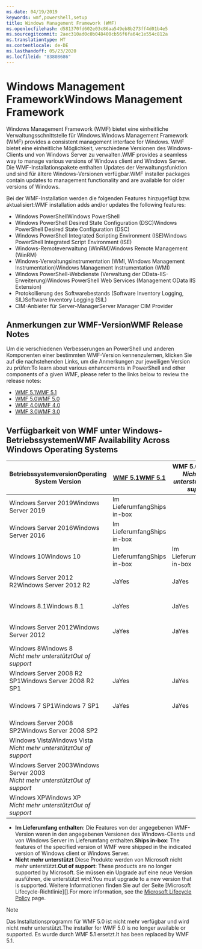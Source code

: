 ```yaml
---
ms.date: 04/19/2019
keywords: wmf,powershell,setup
title: Windows Management Framework (WMF)
ms.openlocfilehash: d581370fd602e03c86aa549eb8b273ff4d01b4e5
ms.sourcegitcommit: 2aec310ad0c0b048400cb56f6fa64c1e554c812a
ms.translationtype: HT
ms.contentlocale: de-DE
ms.lasthandoff: 05/23/2020
ms.locfileid: "83808686"
---
```

# <a name="windows-management-framework"></a><span data-ttu-id="9f64f-103">Windows Management Framework</span><span class="sxs-lookup"><span data-stu-id="9f64f-103">Windows Management Framework</span></span>

<span data-ttu-id="9f64f-104">Windows Management Framework (WMF) bietet eine einheitliche Verwaltungsschnittstelle für Windows.</span><span class="sxs-lookup"><span data-stu-id="9f64f-104">Windows Management Framework (WMF) provides a consistent management interface for Windows.</span></span> <span data-ttu-id="9f64f-105">WMF bietet eine einheitliche Möglichkeit, verschiedene Versionen des Windows-Clients und von Windows Server zu verwalten.</span><span class="sxs-lookup"><span data-stu-id="9f64f-105">WMF provides a seamless way to manage various versions of Windows client and Windows Server.</span></span> <span data-ttu-id="9f64f-106">Die WMF-Installationspakete enthalten Updates der Verwaltungsfunktion und sind für ältere Windows-Versionen verfügbar.</span><span class="sxs-lookup"><span data-stu-id="9f64f-106">WMF installer packages contain updates to management functionality and are available for older versions of Windows.</span></span>

<span data-ttu-id="9f64f-107">Bei der WMF-Installation werden die folgenden Features hinzugefügt bzw. aktualisiert:</span><span class="sxs-lookup"><span data-stu-id="9f64f-107">WMF installation adds and/or updates the following features:</span></span>

- <span data-ttu-id="9f64f-108">Windows PowerShell</span><span class="sxs-lookup"><span data-stu-id="9f64f-108">Windows PowerShell</span></span>
- <span data-ttu-id="9f64f-109">Windows PowerShell Desired State Configuration (DSC)</span><span class="sxs-lookup"><span data-stu-id="9f64f-109">Windows PowerShell Desired State Configuration (DSC)</span></span>
- <span data-ttu-id="9f64f-110">Windows PowerShell Integrated Scripting Environment (ISE)</span><span class="sxs-lookup"><span data-stu-id="9f64f-110">Windows PowerShell Integrated Script Environment (ISE)</span></span>
- <span data-ttu-id="9f64f-111">Windows-Remoteverwaltung (WinRM)</span><span class="sxs-lookup"><span data-stu-id="9f64f-111">Windows Remote Management (WinRM)</span></span>
- <span data-ttu-id="9f64f-112">Windows-Verwaltungsinstrumentation (WMI, Windows Management Instrumentation)</span><span class="sxs-lookup"><span data-stu-id="9f64f-112">Windows Management Instrumentation (WMI)</span></span>
- <span data-ttu-id="9f64f-113">Windows PowerShell-Webdienste (Verwaltung der OData-IIS-Erweiterung)</span><span class="sxs-lookup"><span data-stu-id="9f64f-113">Windows PowerShell Web Services (Management OData IIS Extension)</span></span>
- <span data-ttu-id="9f64f-114">Protokollierung des Softwarebestands (Software Inventory Logging, SIL)</span><span class="sxs-lookup"><span data-stu-id="9f64f-114">Software Inventory Logging (SIL)</span></span>
- <span data-ttu-id="9f64f-115">CIM-Anbieter für Server-Manager</span><span class="sxs-lookup"><span data-stu-id="9f64f-115">Server Manager CIM Provider</span></span>

## <a name="wmf-release-notes"></a><span data-ttu-id="9f64f-116">Anmerkungen zur WMF-Version</span><span class="sxs-lookup"><span data-stu-id="9f64f-116">WMF Release Notes</span></span>

<span data-ttu-id="9f64f-117">Um die verschiedenen Verbesserungen an PowerShell und anderen Komponenten einer bestimmten WMF-Version kennenzulernen, klicken Sie auf die nachstehenden Links, um die Anmerkungen zur jeweiligen Version zu prüfen:</span><span class="sxs-lookup"><span data-stu-id="9f64f-117">To learn about various enhancements in PowerShell and other components of a given WMF, please refer to the links below to review the release notes:</span></span>

- [<span data-ttu-id="9f64f-118">WMF 5.1</span><span class="sxs-lookup"><span data-stu-id="9f64f-118">WMF 5.1</span></span>](whats-new/release-notes.md#wmf-51-changes)
- [<span data-ttu-id="9f64f-119">WMF 5.0</span><span class="sxs-lookup"><span data-stu-id="9f64f-119">WMF 5.0</span></span>](whats-new/release-notes.md#wmf-50-changes)
- [<span data-ttu-id="9f64f-120">WMF 4.0</span><span class="sxs-lookup"><span data-stu-id="9f64f-120">WMF 4.0</span></span>](https://download.microsoft.com/download/3/D/6/3D61D262-8549-4769-A660-230B67E15B25/Windows%20Management%20Framework%204%200%20Release%20Notes.docx)
- [<span data-ttu-id="9f64f-121">WMF 3.0</span><span class="sxs-lookup"><span data-stu-id="9f64f-121">WMF 3.0</span></span>](https://download.microsoft.com/download/E/7/6/E76850B8-DA6E-4FF5-8CCE-A24FC513FD16/WMF%203%20Release%20Notes.docx)

## <a name="wmf-availability-across-windows-operating-systems"></a><span data-ttu-id="9f64f-122">Verfügbarkeit von WMF unter Windows-Betriebssystemen</span><span class="sxs-lookup"><span data-stu-id="9f64f-122">WMF Availability Across Windows Operating Systems</span></span>

|        <span data-ttu-id="9f64f-123">Betriebssystemversion</span><span class="sxs-lookup"><span data-stu-id="9f64f-123">Operating System Version</span></span>         | <span data-ttu-id="9f64f-124">[WMF 5.1][]</span><span class="sxs-lookup"><span data-stu-id="9f64f-124">[WMF 5.1][]</span></span>  | <span data-ttu-id="9f64f-125">WMF 5.0</span><span class="sxs-lookup"><span data-stu-id="9f64f-125">WMF 5.0</span></span><br><span data-ttu-id="9f64f-126">*Nicht mehr unterstützt*</span><span class="sxs-lookup"><span data-stu-id="9f64f-126">*Out of support*</span></span> | <span data-ttu-id="9f64f-127">[WMF 4.0][]</span><span class="sxs-lookup"><span data-stu-id="9f64f-127">[WMF 4.0][]</span></span>  | <span data-ttu-id="9f64f-128">[WMF 3.0][]</span><span class="sxs-lookup"><span data-stu-id="9f64f-128">[WMF 3.0][]</span></span>  | <span data-ttu-id="9f64f-129">[WMF 2.0][]</span><span class="sxs-lookup"><span data-stu-id="9f64f-129">[WMF 2.0][]</span></span>  |
| --------------------------------------- | ------------ | --------------------------- | ------------ | ------------ | ------------ |
| <span data-ttu-id="9f64f-130">Windows Server 2019</span><span class="sxs-lookup"><span data-stu-id="9f64f-130">Windows Server 2019</span></span>                     | <span data-ttu-id="9f64f-131">Im Lieferumfang</span><span class="sxs-lookup"><span data-stu-id="9f64f-131">Ships in-box</span></span> |                             |              |              |              |
| <span data-ttu-id="9f64f-132">Windows Server 2016</span><span class="sxs-lookup"><span data-stu-id="9f64f-132">Windows Server 2016</span></span>                     | <span data-ttu-id="9f64f-133">Im Lieferumfang</span><span class="sxs-lookup"><span data-stu-id="9f64f-133">Ships in-box</span></span> |                             |              |              |              |
| <span data-ttu-id="9f64f-134">Windows 10</span><span class="sxs-lookup"><span data-stu-id="9f64f-134">Windows 10</span></span>                              | <span data-ttu-id="9f64f-135">Im Lieferumfang</span><span class="sxs-lookup"><span data-stu-id="9f64f-135">Ships in-box</span></span> | <span data-ttu-id="9f64f-136">Im Lieferumfang</span><span class="sxs-lookup"><span data-stu-id="9f64f-136">Ships in-box</span></span>                |              |              |              |
| <span data-ttu-id="9f64f-137">Windows Server 2012 R2</span><span class="sxs-lookup"><span data-stu-id="9f64f-137">Windows Server 2012 R2</span></span>                  | <span data-ttu-id="9f64f-138">Ja</span><span class="sxs-lookup"><span data-stu-id="9f64f-138">Yes</span></span>          | <span data-ttu-id="9f64f-139">Ja</span><span class="sxs-lookup"><span data-stu-id="9f64f-139">Yes</span></span>                         | <span data-ttu-id="9f64f-140">Im Lieferumfang</span><span class="sxs-lookup"><span data-stu-id="9f64f-140">Ships in-box</span></span> |              |              |
| <span data-ttu-id="9f64f-141">Windows 8.1</span><span class="sxs-lookup"><span data-stu-id="9f64f-141">Windows 8.1</span></span>                             | <span data-ttu-id="9f64f-142">Ja</span><span class="sxs-lookup"><span data-stu-id="9f64f-142">Yes</span></span>          | <span data-ttu-id="9f64f-143">Ja</span><span class="sxs-lookup"><span data-stu-id="9f64f-143">Yes</span></span>                         | <span data-ttu-id="9f64f-144">Im Lieferumfang</span><span class="sxs-lookup"><span data-stu-id="9f64f-144">Ships in-box</span></span> |              |              |
| <span data-ttu-id="9f64f-145">Windows Server 2012</span><span class="sxs-lookup"><span data-stu-id="9f64f-145">Windows Server 2012</span></span>                     | <span data-ttu-id="9f64f-146">Ja</span><span class="sxs-lookup"><span data-stu-id="9f64f-146">Yes</span></span>          | <span data-ttu-id="9f64f-147">Ja</span><span class="sxs-lookup"><span data-stu-id="9f64f-147">Yes</span></span>                         | <span data-ttu-id="9f64f-148">Ja</span><span class="sxs-lookup"><span data-stu-id="9f64f-148">Yes</span></span>          | <span data-ttu-id="9f64f-149">Im Lieferumfang</span><span class="sxs-lookup"><span data-stu-id="9f64f-149">Ships in-box</span></span> |              |
| <span data-ttu-id="9f64f-150">Windows 8</span><span class="sxs-lookup"><span data-stu-id="9f64f-150">Windows 8</span></span><br><span data-ttu-id="9f64f-151">*Nicht mehr unterstützt*</span><span class="sxs-lookup"><span data-stu-id="9f64f-151">*Out of support*</span></span>           |              |                             |              | <span data-ttu-id="9f64f-152">Im Lieferumfang</span><span class="sxs-lookup"><span data-stu-id="9f64f-152">Ships in-box</span></span> |              |
| <span data-ttu-id="9f64f-153">Windows Server 2008 R2 SP1</span><span class="sxs-lookup"><span data-stu-id="9f64f-153">Windows Server 2008 R2 SP1</span></span>              | <span data-ttu-id="9f64f-154">Ja</span><span class="sxs-lookup"><span data-stu-id="9f64f-154">Yes</span></span>          | <span data-ttu-id="9f64f-155">Ja</span><span class="sxs-lookup"><span data-stu-id="9f64f-155">Yes</span></span>                         | <span data-ttu-id="9f64f-156">Ja</span><span class="sxs-lookup"><span data-stu-id="9f64f-156">Yes</span></span>          | <span data-ttu-id="9f64f-157">Ja</span><span class="sxs-lookup"><span data-stu-id="9f64f-157">Yes</span></span>          | <span data-ttu-id="9f64f-158">Im Lieferumfang</span><span class="sxs-lookup"><span data-stu-id="9f64f-158">Ships in-box</span></span> |
| <span data-ttu-id="9f64f-159">Windows 7 SP1</span><span class="sxs-lookup"><span data-stu-id="9f64f-159">Windows 7 SP1</span></span>                           | <span data-ttu-id="9f64f-160">Ja</span><span class="sxs-lookup"><span data-stu-id="9f64f-160">Yes</span></span>          | <span data-ttu-id="9f64f-161">Ja</span><span class="sxs-lookup"><span data-stu-id="9f64f-161">Yes</span></span>                         | <span data-ttu-id="9f64f-162">Ja</span><span class="sxs-lookup"><span data-stu-id="9f64f-162">Yes</span></span>          | <span data-ttu-id="9f64f-163">Ja</span><span class="sxs-lookup"><span data-stu-id="9f64f-163">Yes</span></span>          | <span data-ttu-id="9f64f-164">Im Lieferumfang</span><span class="sxs-lookup"><span data-stu-id="9f64f-164">Ships in-box</span></span> |
| <span data-ttu-id="9f64f-165">Windows Server 2008 SP2</span><span class="sxs-lookup"><span data-stu-id="9f64f-165">Windows Server 2008 SP2</span></span>                 |              |                             |              | <span data-ttu-id="9f64f-166">Ja</span><span class="sxs-lookup"><span data-stu-id="9f64f-166">Yes</span></span>          | <span data-ttu-id="9f64f-167">Ja</span><span class="sxs-lookup"><span data-stu-id="9f64f-167">Yes</span></span>          |
| <span data-ttu-id="9f64f-168">Windows Vista</span><span class="sxs-lookup"><span data-stu-id="9f64f-168">Windows Vista</span></span><br><span data-ttu-id="9f64f-169">*Nicht mehr unterstützt*</span><span class="sxs-lookup"><span data-stu-id="9f64f-169">*Out of support*</span></span>       |              |                             |              |              | <span data-ttu-id="9f64f-170">Ja</span><span class="sxs-lookup"><span data-stu-id="9f64f-170">Yes</span></span>          |
| <span data-ttu-id="9f64f-171">Windows Server 2003</span><span class="sxs-lookup"><span data-stu-id="9f64f-171">Windows Server 2003</span></span><br><span data-ttu-id="9f64f-172">*Nicht mehr unterstützt*</span><span class="sxs-lookup"><span data-stu-id="9f64f-172">*Out of support*</span></span> |              |                             |              |              | <span data-ttu-id="9f64f-173">Ja</span><span class="sxs-lookup"><span data-stu-id="9f64f-173">Yes</span></span>          |
| <span data-ttu-id="9f64f-174">Windows XP</span><span class="sxs-lookup"><span data-stu-id="9f64f-174">Windows XP</span></span><br><span data-ttu-id="9f64f-175">*Nicht mehr unterstützt*</span><span class="sxs-lookup"><span data-stu-id="9f64f-175">*Out of support*</span></span>          |              |                             |              | <span data-ttu-id="9f64f-176">Ja</span><span class="sxs-lookup"><span data-stu-id="9f64f-176">Yes</span></span>          | <span data-ttu-id="9f64f-177">Ja</span><span class="sxs-lookup"><span data-stu-id="9f64f-177">Yes</span></span>          |

- <span data-ttu-id="9f64f-178">**Im Lieferumfang enthalten**: Die Features von der angegebenen WMF-Version waren in den angegebenen Versionen des Windows-Clients und von Windows Server im Lieferumfang enthalten.</span><span class="sxs-lookup"><span data-stu-id="9f64f-178">**Ships in-box**: The features of the specified version of WMF were shipped in the indicated version of Windows client or Windows Server.</span></span>
- <span data-ttu-id="9f64f-179">**Nicht mehr unterstützt** Diese Produkte werden von Microsoft nicht mehr unterstützt.</span><span class="sxs-lookup"><span data-stu-id="9f64f-179">**Out of support**: These products are no longer supported by Microsoft.</span></span> <span data-ttu-id="9f64f-180">Sie müssen ein Upgrade auf eine neue Version ausführen, die unterstützt wird.</span><span class="sxs-lookup"><span data-stu-id="9f64f-180">You must upgrade to a new version that is supported.</span></span> <span data-ttu-id="9f64f-181">Weitere Informationen finden Sie auf der Seite [Microsoft Lifecycle-Richtlinie][].</span><span class="sxs-lookup"><span data-stu-id="9f64f-181">For more information, see the [Microsoft Lifecycle Policy][] page.</span></span>

> [!NOTE]
> <span data-ttu-id="9f64f-182">Das Installationsprogramm für WMF 5.0 ist nicht mehr verfügbar und wird nicht mehr unterstützt.</span><span class="sxs-lookup"><span data-stu-id="9f64f-182">The installer for WMF 5.0 is no longer available or supported.</span></span> <span data-ttu-id="9f64f-183">Es wurde durch WMF 5.1 ersetzt.</span><span class="sxs-lookup"><span data-stu-id="9f64f-183">It has been replaced by WMF 5.1.</span></span>

[Microsoft-Lebenszyklusrichtlinie]: https://support.microsoft.com/lifecycle
[Microsoft Lifecycle Policy]: https://support.microsoft.com/lifecycle
[WMF 5.1]: https://aka.ms/wmf51download
[WMF 4.0]: https://aka.ms/wmf4download
[WMF 3.0]: https://aka.ms/wmf3download
[WMF 2.0]: https://aka.ms/wmf2download
